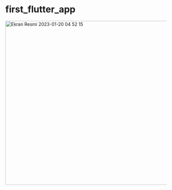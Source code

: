 # first_flutter_app
 
<img width="514" alt="Ekran Resmi 2023-01-20 04 52 15" src="https://user-images.githubusercontent.com/100963159/213602910-f7ce9610-7a40-4499-b9a5-ad29133141db.png">
